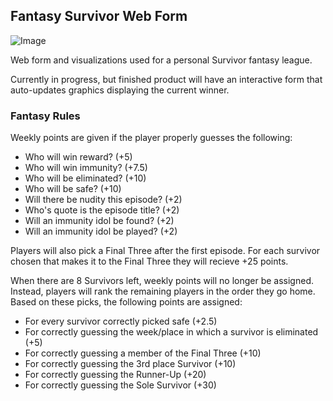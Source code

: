 ## Fantasy Survivor Web Form

![Image](https://vignette.wikia.nocookie.net/survivor/images/2/26/Survivor_36_Logo.png/revision/latest?cb=20171221043639)

Web form and visualizations used for a personal Survivor fantasy league. 

Currently in progress, but finished product will have an interactive form that auto-updates graphics displaying the current winner.

### Fantasy Rules

Weekly points are given if the player properly guesses the following:
- Who will win reward?                    (+5)
- Who will win immunity?                  (+7.5)
- Who will be eliminated?                 (+10)
- Who will be safe?                       (+10)
- Will there be nudity this episode?      (+2)
- Who's quote is the episode title?       (+2)
- Will an immunity idol be found?         (+2)
- Will an immunity idol be played?        (+2)

Players will also pick a Final Three after the first episode. For each survivor chosen that makes it to the Final Three they will recieve +25 points.

When there are 8 Survivors left, weekly points will no longer be assigned. Instead, players will rank the remaining players in the order they go home. Based on these picks, the following points are assigned:
- For every survivor correctly picked safe (+2.5)
- For correctly guessing the week/place in which a survivor is eliminated (+5)
- For correctly guessing a member of the Final Three (+10)
- For correctly guessing the 3rd place Survivor (+10)
- For correctly guessing the Runner-Up (+20)
- For correctly guessing the Sole Survivor (+30)
